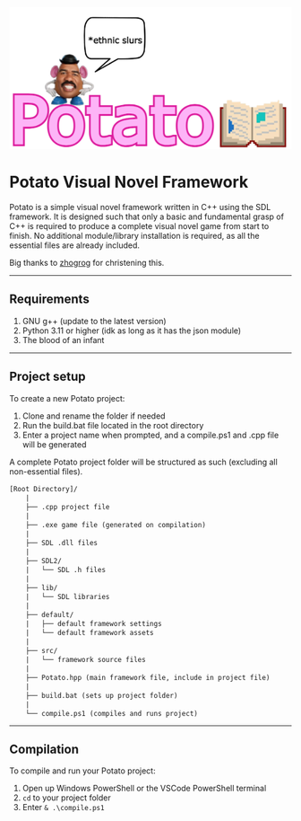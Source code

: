 <img src="https://github.com/WAP-Industries/Potato/blob/main/images/logo.png?raw=true"/>
  
# Potato Visual Novel Framework  
  
Potato is a simple visual novel framework written in C++ using the SDL framework. It is designed such that only a basic and fundamental grasp of C++ is required to produce a complete visual novel game from start to finish. No additional module/library installation is required, as all the essential files are already included.  
  
Big thanks to [zhogrog](https://github.com/GaoZR2008) for christening this.

---

## Requirements
1. GNU g++ (update to the latest version)
2. Python 3.11 or higher (idk as long as it has the json module)
3. The blood of an infant
---

## Project setup
To create a new Potato project:
1. Clone and rename the folder if needed
2. Run the build.bat file located in the root directory
3. Enter a project name when prompted, and a compile.ps1 and .cpp file will be generated  
  
A complete Potato project folder will be structured as such (excluding all non-essential files).
```
[Root Directory]/
    |
    ├── .cpp project file
    |
    ├── .exe game file (generated on compilation)
    |
    ├── SDL .dll files
    |
    ├── SDL2/
    |   └── SDL .h files
    |
    ├── lib/
    |   └── SDL libraries
    |
    ├── default/
    |   ├── default framework settings
    |   └── default framework assets
    |
    ├── src/
    |   └── framework source files
    |
    ├── Potato.hpp (main framework file, include in project file)
    |
    ├── build.bat (sets up project folder)
    |
    └── compile.ps1 (compiles and runs project)
```
---

## Compilation
To compile and run your Potato project:
1. Open up Windows PowerShell or the VSCode PowerShell terminal
2. `cd` to your project folder
3. Enter `& .\compile.ps1`
